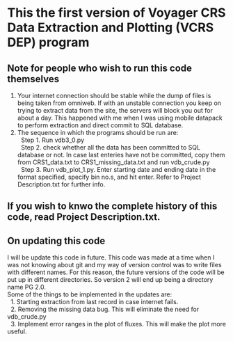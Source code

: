 # This the first version of Voyager CRS Data Extraction and Plotting (VCRS DEP) program  
    
## Note for people who wish to run this code themselves  
1. Your internet connection should be stable while the dump of files is being taken from omniweb. If with an unstable connection you keep on trying to extract data from the site, the servers will block you out for about a day. This happened with me when I was using mobile datapack to perform extraction and direct commit to SQL database.  
2. The sequence in which the programs should be run are:   
&nbsp;&nbsp;Step 1. Run vdb3_0.py  
&nbsp;&nbsp;Step 2. check whether all the data has been committed to SQL database or not. In case last enteries have not be committed, copy them from CRS1_data.txt to CRS1_missing_data.txt and run vdb_crude.py  
&nbsp;&nbsp;Step 3. Run vdb_plot_1.py. Enter starting date and ending date in the format specified, specify bin no.s, and hit enter. Refer to Project Description.txt for further info.  
    
## If you wish to knwo the complete history of this code, read Project Description.txt.  
  
## On updating this code  
I will be update this code in future. This code was made at a time when I was not knowing about git and my way of version control was to write files with different names. For this reason, the future versions of the code will be put up in different directories. So version 2 will end up being a directory name PG 2.0.  
Some of the things to be implemented in the updates are:  
&nbsp;&nbsp;1. Starting extraction from last record in case internet fails.  
&nbsp;&nbsp;2. Removing the missing data bug. This will eliminate the need for vdb_crude.py  
&nbsp;&nbsp;3. Implement error ranges in the plot of fluxes. This will make the plot more useful. 
